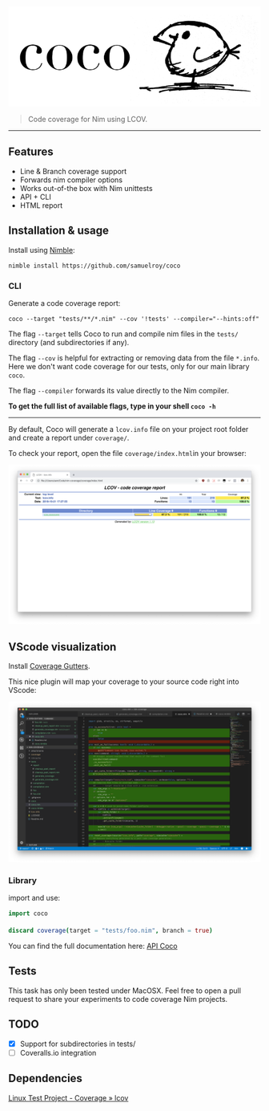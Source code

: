 ![43c4b9c5.png](attachments/43c4b9c5.png)

> Code coverage for Nim using LCOV.
___

## Features

* Line & Branch coverage support
* Forwards nim compiler options
* Works out-of-the box with Nim unittests
* API + CLI
* HTML report


## Installation & usage

Install using [Nimble](https://github.com/nim-lang/nimble):

```shell
nimble install https://github.com/samuelroy/coco
```

### CLI

Generate a code coverage report:

```shell
coco --target "tests/**/*.nim" --cov '!tests' --compiler="--hints:off" 
```

The flag `--target` tells Coco to run and compile nim files in the `tests/` directory (and subdirectories if any).

The flag `--cov` is helpful for extracting or removing data from the file `*.info`. Here we don't want code coverage for our tests, only for our main library `coco`.

The flag `--compiler` forwards its value directly to the Nim compiler.

**To get the full list of available flags, type in your shell `coco -h`**
___
By default, Coco will generate a `lcov.info` file on your project root folder and create a report under `coverage/`. 

To check your report, open the file `coverage/index.html`in your browser:

![a74b8ce4.png](attachments/a74b8ce4.png)

## VScode visualization

Install [Coverage Gutters](https://marketplace.visualstudio.com/items?itemName=ryanluker.vscode-coverage-gutters).

This nice plugin will map your coverage to your source code right into VScode:

![b5193c3c.png](attachments/b5193c3c.png)

### Library

import and use:

```nim
import coco

discard coverage(target = "tests/foo.nim", branch = true)

```

You can find the full documentation here: [API Coco](https://samuelroy.github.io/coco/)


## Tests

This task has only been tested under MacOSX. Feel free to open a pull request to share your experiments to code coverage Nim projects.

## TODO

- [x] Support for subdirectories in tests/
- [ ] Coveralls.io integration

## Dependencies

[Linux Test Project - Coverage » lcov](http://ltp.sourceforge.net/coverage/lcov.php)
